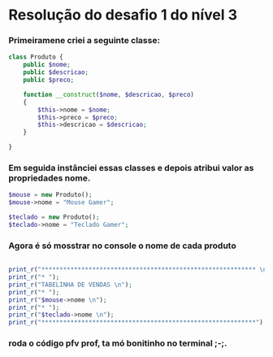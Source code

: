 # Resolução do desafio 1 do nível 3

### Primeiramene criei a seguinte classe: 
~~~php
class Produto {
    public $nome;
    public $descricao;
    public $preco;

    function __construct($nome, $descricao, $preco)
    {
        $this->nome = $nome;
        $this->preco = $preco;
        $this->descricao = $descricao;   
    }

}
~~~

### Em seguida instânciei essas classes e depois atribui valor as propriedades nome.

~~~php
$mouse = new Produto();
$mouse->nome = "Mouse Gamer";

$teclado = new Produto();
$teclado->nome = "Teclado Gamer";

~~~

### Agora é só mosstrar no console o nome de cada produto

~~~php

print_r("*********************************************************** \n");
print_r("* ");
print_r("TABELINHA DE VENDAS \n");
print_r("* ");
print_r("$mouse->nome \n");
print_r("* ");
print_r("$teclado->nome \n");
print_r("***********************************************************");
~~~

### roda o código pfv prof, ta mó bonitinho no terminal ;-;.